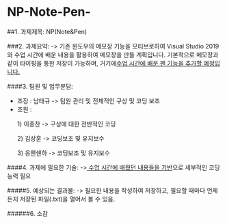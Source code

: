 # NP-Note-Pen-

##1. 과제제목: NP(Note&Pen)

###2. 과제요약:
-> 기존 윈도우의 메모장 기능을 모티브로하여 Visual Studio 2019와 수업 시간에 배운 내용을 활용하여 메모장을 만들 계획입니다.
  기본적으로 메모장과 같이 타이핑을 통한 저장이 가능하며, 거기에<u>수업 시간에 배운 펜 기능을 추가할 예정입니다.</u>

####3. 팀원 및 업무분담:
- 조장 : 남태규 -> 팀원 관리 및 전체적인 구상 및 코딩 보조
- 조원 :
<ul>1) 이종찬 -> 구상에 대한 전반적인 코딩</ul> 
<ul>2) 김상훈 -> 코딩보조 및 유지보수</ul>
<ul>3) 응웬쉔하 -> 코딩보조 및 유지보수</ul>

####4. 과제에 필요한 기술: 
-><u> 수업 시간에 배웠던 내용들을 기반</u>으로 세부적인 코딩능력 필요

#####5. 예상되는 결과물:
-> 필요한 내용을 작성하여 저장하고, 필요할 때마다 언제든지 저장된 파일(.txt)을 열어서 볼 수 있음.

######6. 소감
